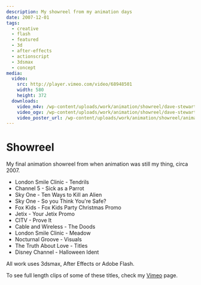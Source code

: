 ```yaml
---
description: My showreel from my animation days
date: 2007-12-01
tags:
  - creative
  - flash
  - featured
  - 3d
  - after-effects
  - actionscript
  - 3dsmax
  - concept
media:
  video:
    src: http://player.vimeo.com/video/68948501
    width: 580
    height: 372
  downloads:
    video_m4v: /wp-content/uploads/work/animation/showreel/dave-stewart-showreel-2005.mp4
    video_ogv: /wp-content/uploads/work/animation/showreel/dave-stewart-showreel-2005.ogv
    video_poster_url: /wp-content/uploads/work/animation/showreel/animation-showreel.png
---
```


# Showreel

My final animation showreel from when animation was still my thing, circa 2007.

- London Smile Clinic - Tendrils
- Channel 5 - Sick as a Parrot
- Sky One - Ten Ways to Kill an Alien
- Sky One - So you Think You're Safe?
- Fox Kids - Fox Kids Party Christmas Promo
- Jetix - Your Jetix Promo
- CITV - Prove It
- Cable and Wireless - The Doods
- London Smile Clinic - Meadow
- Nocturnal Groove - Visuals
- The Truth About Love - Titles
- Disney Channel - Halloween Ident

All work uses 3dsmax, After Effects or Adobe Flash.

To see full length clips of some of these titles, check my [Vimeo](https://vimeo.com/album/2434941) page.
